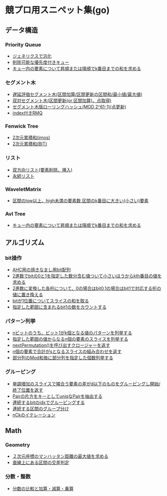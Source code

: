 # 競プロ用スニペット集(go)
## データ構造

### Priority Queue
 - [ジェネリクスで汎化](https://gist.github.com/ynzwtks/545cad2032f877e87c76672162f56068)<br>
 - [削除可能な優先度付きキュー](https://gist.github.com/ynzwtks/663a8bc97518d45708c9d7cb31413727)<br>
 - [キュー内の要素について昇順または降順でk番目までの和を求める](https://gist.github.com/ynzwtks/54ffc31a806c41d70dcf72287547f4d3)<br>

### セグメント木
- [遅延評価セグメント木(区間加算/区間更新の区間和/最小値/最大値)](https://gist.github.com/ynzwtks/a08d8c2ecb71daf4eacf26bf44843922)<br>
- [双対セグメント木(区間更新(or 区間加算)、点取得)](https://gist.github.com/ynzwtks/4eda2432530318f8e591c9b30b2ccd82)<br>
- [セグメント木版ローリングハッシュ(MOD 2^61-1)(点更新)](https://gist.github.com/ynzwtks/8cfe266bea7570ab06dc8a777ba9bd42)<br>
- [index付きRMQ](https://gist.github.com/ynzwtks/08d5e4b1d410c321749d5c4462303887)<br>

### Fenwick Tree
- [2次元累積和(imos)](https://gist.github.com/ynzwtks/f27cc5cc757e53620495abe713fa5f0e)<br>
- [2次元累積和(BIT)](https://gist.github.com/ynzwtks/6991a45382ec8fd1973267ce30a468a8)<br>

### リスト
- [双方向リスト(要素削除、挿入)](https://gist.github.com/ynzwtks/44b6ea7a5ee52df24e85f50cabce15ae)<br>
- [永続リスト](https://gist.github.com/ynzwtks/93dde62d0ad10a395b3556d5bea47764)<br>

### WaveletMatrix
- [区間のlow以上、high未満の要素数,区間のk番目に大きい(小さい)要素](https://gist.github.com/ynzwtks/62fc0a68e38cb0e9b9535547c6359cef)<br>

### Avl Tree
- [キュー内の要素について昇順または降順でk番目までの和を求める](https://gist.github.com/ynzwtks/9a0792adc0e89d6cf2c14ca847975a2b)<br>

## アルゴリズム
### bit操作
- [AHC用の焼きなまし用bit配列](https://gist.github.com/ynzwtks/d837f199d35da4f44eecb9e420c6b803)<br>
- [2進数でbitの0と1を指定した数分含む値ついて小さいほうからkth番目の値を求める](https://gist.github.com/ynzwtks/3cc4de6c3936e26fdddee979d07d80db)<br>
- [2進数に変換した各桁について、0の場合はbit0,1の場合はbit1で対応する桁の値に置き換える](https://gist.github.com/ynzwtks/3cc4de6c3936e26fdddee979d07d80db)<br>
- [bitが1位置についてスライスの和を取る](https://gist.github.com/ynzwtks/3cc4de6c3936e26fdddee979d07d80db)<br>
- [指定した範囲に含まれるbit1の数をカウントする](https://gist.github.com/ynzwtks/3cc4de6c3936e26fdddee979d07d80db)<br>

### パターン列挙
- [nビットのうち、ビット1がk個となる値のパターンを列挙する](https://gist.github.com/ynzwtks/604549c4ad18cb1ae0c1456957876756)<br>
- [指定した範囲の値からなるn個の要素のスライスを列挙する](https://gist.github.com/ynzwtks/2e7d20473b9452da5907f80e316ff978)<br>
- [nextPermutation()を呼び出すクロージャーを返す](https://gist.github.com/ynzwtks/33e1ff915ddce3ae8e2c8ee0fec4715b)<br>
- [n個の要素で合計がsとなるスライスの組み合わせを返す](https://gist.github.com/ynzwtks/05bd5756443345ce7f25af6cf03599a2)<br>
- [部分列のMod和毎に部分列を指定した個数列挙する](https://gist.github.com/ynzwtks/d88224b3235721524cf9ce2791f37c2c)<br>

### グルーピング
- [単調増加のスライスで隣合う要素の差がd以下のものをグルーピングし開始/終了位置を返す](https://gist.github.com/ynzwtks/84f2a0b0876f047eb0e99d60d127c6df)<br>
- [Pairの片方をキーとしてuniqなPairを抽出する](https://gist.github.com/ynzwtks/7982e0439065455d68ada380c0f4cdf0)<br>
- [連続するbitのidxでグルーピングする](https://gist.github.com/ynzwtks/16f42c67e4e84f7493845441260d9981)<br>
- [連続する区間のグループ分け](https://gist.github.com/ynzwtks/f7d285d81491f95d59603e3898f88a69)<br>
- [nCkのイテレーション](https://gist.github.com/ynzwtks/7a9e7c1c44e02a7ef1e281a23ac5e423)<br>
## Math
### Geometry
- [２次元座標のマンハッタン距離の最大値を求める](https://gist.github.com/ynzwtks/0bcb13015a756eb3eebc46b826be612b)<br>
- [直線上にある区間の交差判定](https://gist.github.com/ynzwtks/17d6ca0c41a03680e22beeae8353c0de)<br>

### 分数・整数
- [分数の比較と加算・減算・乗算](https://gist.github.com/ynzwtks/390a3d4de1ac3b1ae6ee7f2cfb173273)<br>
